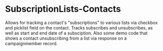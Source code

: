 SubscriptionLists-Contacts
==========================

Allows for tracking a contact's "subscriptions" to various lists via checkbox and picklist field on the contact. Tracks subscribes and unsubscribes, as well as start and end date of a subsciption. Also some demo code that shows a contact unsubscribing from a list via response on a campaignmember record.
